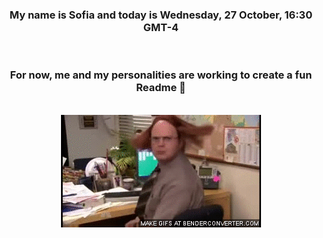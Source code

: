 


<div align="center">
<h3 >My name is Sofia and today is Wednesday, 27 October, 16:30 GMT-4</h3><br>
<h3 >For now, me and my personalities are working to create a fun Readme 👋
</h3><br>
<img src='img/dwight.gif' alt='working...'/>
</div>
